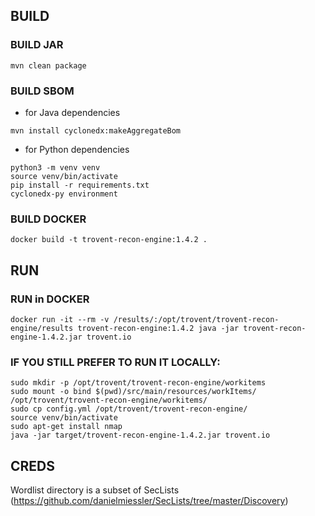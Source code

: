 ## BUILD
### BUILD JAR
```
mvn clean package
```
### BUILD SBOM
- for Java dependencies
```
mvn install cyclonedx:makeAggregateBom
```
- for Python dependencies
```
python3 -m venv venv
source venv/bin/activate
pip install -r requirements.txt
cyclonedx-py environment
```
### BUILD DOCKER
```
docker build -t trovent-recon-engine:1.4.2 .
```
## RUN
### RUN in DOCKER
```
docker run -it --rm -v /results/:/opt/trovent/trovent-recon-engine/results trovent-recon-engine:1.4.2 java -jar trovent-recon-engine-1.4.2.jar trovent.io
```
### IF YOU STILL PREFER TO RUN IT LOCALLY:
```
sudo mkdir -p /opt/trovent/trovent-recon-engine/workitems
sudo mount -o bind $(pwd)/src/main/resources/workItems/ /opt/trovent/trovent-recon-engine/workitems/
sudo cp config.yml /opt/trovent/trovent-recon-engine/
source venv/bin/activate
sudo apt-get install nmap
java -jar target/trovent-recon-engine-1.4.2.jar trovent.io
```
## CREDS
Wordlist directory is a subset of SecLists  (https://github.com/danielmiessler/SecLists/tree/master/Discovery)
